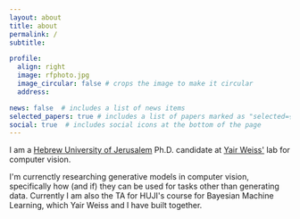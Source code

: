 ```yaml
---
layout: about
title: about
permalink: /
subtitle: 

profile:
  align: right
  image: rfphoto.jpg
  image_circular: false # crops the image to make it circular
  address: 

news: false  # includes a list of news items
selected_papers: true # includes a list of papers marked as "selected={true}"
social: true  # includes social icons at the bottom of the page
---
```


I am a [Hebrew University of Jerusalem](https://www.cs.huji.ac.il/) Ph.D. candidate at [Yair Weiss'](https://www.cs.huji.ac.il/~yweiss/) lab for computer vision.

I'm currenctly researching generative models in computer vision, specifically how (and if) they can be used for tasks other than generating data. Currently I am also the TA for HUJI's course for Bayesian Machine Learning, which Yair Weiss and I have built together.

<!-- Write your biography here. Tell the world about yourself. Link to your favorite [subreddit](http://reddit.com). You can put a picture in, too. The code is already in, just name your picture `prof_pic.jpg` and put it in the `img/` folder.

Put your address / P.O. box / other info right below your picture. You can also disable any these elements by editing `profile` property of the YAML header of your `_pages/about.md`. Edit `_bibliography/papers.bib` and Jekyll will render your [publications page](/al-folio/publications/) automatically.

Link to your social media connections, too. This theme is set up to use [Font Awesome icons](http://fortawesome.github.io/Font-Awesome/) and [Academicons](https://jpswalsh.github.io/academicons/), like the ones below. Add your Facebook, Twitter, LinkedIn, Google Scholar, or just disable all of them.
 -->
